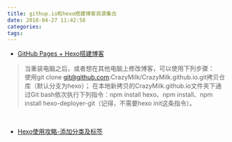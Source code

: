 ```yaml
---
title: githup.io和hexo搭建博客资源集合
date: 2018-04-27 11:42:58
categories:
tags:
---
```




- [GitHub Pages + Hexo搭建博客](http://crazymilk.github.io/2015/12/28/GitHub-Pages-Hexo%E6%90%AD%E5%BB%BA%E5%8D%9A%E5%AE%A2/#more)


>当重装电脑之后，或者想在其他电脑上修改博客，可以使用下列步骤：  
使用git clone git@github.com:CrazyMilk/CrazyMilk.github.io.git拷贝仓库（默认分支为hexo）；
在本地新拷贝的CrazyMilk.github.io文件夹下通过Git bash依次执行下列指令：npm install hexo、npm install、npm install hexo-deployer-git（记得，不需要hexo init这条指令）。

  ​

- [Hexo使用攻略-添加分类及标签](https://www.jianshu.com/p/e17711e44e00)